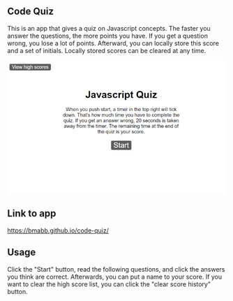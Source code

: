 ## Code Quiz

This is an app that gives a quiz on Javascript concepts. The faster you answer the questions, the more points you have. If you get a question wrong, you lose a lot of points. Afterward, you can locally store this score and a set of initials. Locally stored scores can be cleared at any time.

![screenshot of page](https://github.com/BMAbb/code-quiz/blob/main/screenshot.png)

## Link to app

https://bmabb.github.io/code-quiz/

## Usage

Click the "Start" button, read the following questions, and click the answers you think are correct. Afterwards, you can put a name to your score. If you want to clear the high score list, you can click the "clear score history" button.
